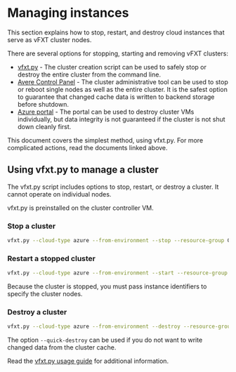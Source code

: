 # Managing instances

This section explains how to stop, restart, and destroy cloud instances that serve as vFXT cluster nodes.

There are several options for stopping, starting and removing vFXT clusters:

- [vfxt.py](#using-vfxt.py-to-manage-a-cluster) - The cluster creation script can be used to safely stop or destroy the entire cluster from the command line.
- [Avere Control Panel](start_stop_gui.md) - The cluster administrative tool can be used to stop or reboot single nodes as well as the entire cluster. It is the safest option to guarantee that changed cache data is written to backend storage before shutdown.
- [Azure portal](start_stop_portal.md) - The portal can be used to destroy cluster VMs individually, but data integrity is not guaranteed if the cluster is not shut down cleanly first.


This document covers the simplest method, using vfxt.py. For more complicated actions, read the documents linked above. 

## Using vfxt.py to manage a cluster 

The vfxt.py script includes options to stop, restart, or destroy a cluster. It cannot operate on individual nodes. 

vfxt.py is preinstalled on the cluster controller VM. <!-- (If you want to install it on another system, refer to http://github.com/Azure/AvereSDK) xxx not public repo ??? -->

### Stop a cluster

```bash
vfxt.py --cloud-type azure --from-environment --stop --resource-group GROUPNAME --admin-password PASSWORD --management-address ADMIN_IP --location LOCATION --azure-network NETWORK --azure-subnet SUBNET
```

### Restart a stopped cluster

```bash
vfxt.py --cloud-type azure --from-environment --start --resource-group GROUPNAME --admin-password PASSWORD --management-address ADMIN_IP --location LOCATION --azure-network NETWORK --azure-subnet SUBNET --instances INSTANCE1_ID INSTANCE2_ID INSTANCE3_ID ...
```    

Because the cluster is stopped, you must pass instance identifiers to specify the cluster nodes.

### Destroy a cluster

```bash
vfxt.py --cloud-type azure --from-environment --destroy --resource-group GROUPNAME --admin-password PASSWORD --management-address ADMIN_IP --location LOCATION --azure-network NETWORK --azure-subnet SUBNET --management-address ADMIN_IP
```

The option ``--quick-destroy`` can be used if you do not want to write changed data from the cluster cache.

Read the [vfxt.py usage guide](<https://github.com/AvereSystems/vFXT.py/blob/master/docs/README.md>) for additional information.  
<!-- change to final location when available -->



